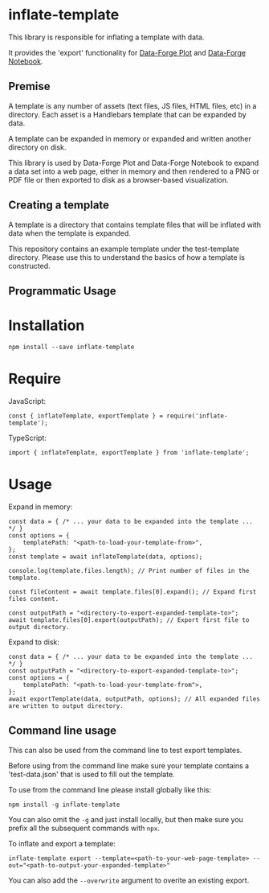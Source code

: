 # inflate-template

This library is responsible for inflating a template with data. 

It provides the 'export' functionality for [Data-Forge Plot](https://www.npmjs.com/package/data-forge-plot) and
[Data-Forge Notebook](http://www.data-forge-notebook.com/).

## Premise

A template is any number of assets (text files, JS files, HTML files, etc) in a directory. Each asset is a Handlebars template that can be expanded by data.

A template can be expanded in memory or expanded and written another directory on disk.

This library is used by Data-Forge Plot and Data-Forge Notebook to expand a data set into a web page, either in memory and then rendered to a PNG or PDF file or then exported to disk as a browser-based visualization.

## Creating a template

A template is a directory that contains template files that will be inflated with data when the template is expanded.

This repository contains an example template under the test-template directory. Please use this to understand the basics of how a template is constructed.

## Programmatic Usage

# Installation

    npm install --save inflate-template

# Require

JavaScript:

    const { inflateTemplate, exportTemplate } = require('inflate-template');

TypeScript:

    import { inflateTemplate, exportTemplate } from 'inflate-template';

# Usage

Expand in memory:

    const data = { /* ... your data to be expanded into the template ... */ }
    const options = {
        templatePath: "<path-to-load-your-template-from>",
    };
    const template = await inflateTemplate(data, options);

    console.log(template.files.length); // Print number of files in the template.

    const fileContent = await template.files[0].expand(); // Expand first files content.

    const outputPath = "<directory-to-export-expanded-template-to>";
    await template.files[0].export(outputPath); // Export first file to output directory.

Expand to disk:

    const data = { /* ... your data to be expanded into the template ... */ }
    const outputPath = "<directory-to-export-expanded-template-to>";
    const options = {
        templatePath: "<path-to-load-your-template-from">,
    };
    await exportTemplate(data, outputPath, options); // All expanded files are written to output directory.

## Command line usage

This can also be used from the command line to test export templates.

Before using from the command line make sure your template contains a 'test-data.json' that is used to fill out the template.

To use from the command line please install globally like this:

    npm install -g inflate-template

You can also omit the `-g` and just install locally, but then make sure you prefix all the subsequent commands with `npx`.

To inflate and export a template:

    inflate-template export --template=<path-to-your-web-page-template> --out="<path-to-output-your-expanded-template>"

You can also add the `--overwrite` argument to overite an existing export.

